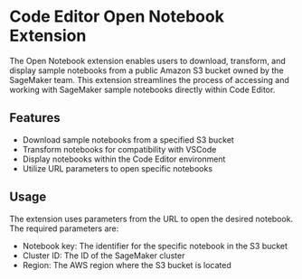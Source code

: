 # Code Editor Open Notebook Extension

The Open Notebook extension enables users to download, transform, and display sample notebooks from a public Amazon S3 bucket owned by the SageMaker team. This extension streamlines the process of accessing and working with SageMaker sample notebooks directly within Code Editor.

## Features

- Download sample notebooks from a specified S3 bucket
- Transform notebooks for compatibility with VSCode
- Display notebooks within the Code Editor environment
- Utilize URL parameters to open specific notebooks

## Usage

The extension uses parameters from the URL to open the desired notebook. The required parameters are:
- Notebook key: The identifier for the specific notebook in the S3 bucket
- Cluster ID: The ID of the SageMaker cluster
- Region: The AWS region where the S3 bucket is located

